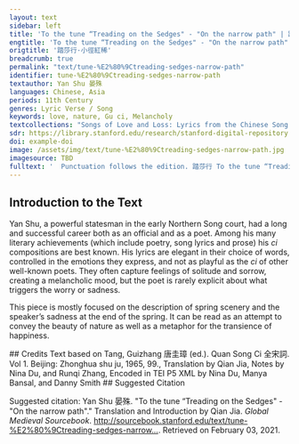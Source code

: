 ```yaml
---
layout: text
sidebar: left
title: 'To the tune “Treading on the Sedges" - "On the narrow path" | 踏莎行·小徑紅稀'
engtitle: 'To the tune “Treading on the Sedges" - "On the narrow path"'
origtitle: '踏莎行·小徑紅稀'
breadcrumb: true
permalink: "text/tune-%E2%80%9Ctreading-sedges-narrow-path"
identifier: tune-%E2%80%9Ctreading-sedges-narrow-path
textauthor: Yan Shu 晏殊
languages: Chinese, Asia
periods: 11th Century
genres: Lyric Verse / Song
keywords: love, nature, Gu ci, Melancholy
textcollections: "Songs of Love and Loss: Lyrics from the Chinese Song Dynasty, Love Songs of the Medieval World: Lyrics from Europe and Asia"
sdr: https://library.stanford.edu/research/stanford-digital-repository 
doi: example-doi 
image: /assets/img/text/tune-%E2%80%9Ctreading-sedges-narrow-path.jpg
imagesource: TBD 
fulltext: '  Punctuation follows the edition. 踏莎行 To the tune “Treading on the Sedges" 小徑紅稀， On the narrow path, red flowers are few now, 芳郊綠徧。 While the fragrant countryside is green throughout. 高臺樹色陰陰見。 The color of the trees upon the high terrace appears dark and shady. 春風不解禁楊花， The spring breeze does not know to prevent the willow catkins 濛濛亂撲行人面。 from pelting the faces of passersby in a drizzle of fluff. 翠葉藏鶯， The verdant leaves hide the orioles; 珠簾隔燕。 The pearl curtain Refers to a curtain made of strung pearls. keeps the swallows Swallows here refers to the girls behind the curtain. out. 爐香靜逐遊絲轉。 The incense burner quietly chases the winding smoke. 一場愁夢酒醒時， After a sorrowful dream, as I sober up, 斜陽卻照深深院。 The slanting sun shines into the deep courtyard. '
---
```

## Introduction to the Text 
<p dir="ltr" id="docs-internal-guid-5f89189b-7fff-d3ce-3ef9-934ba6c35844">Yan Shu, a powerful statesman in the early Northern Song court, had a long and successful career both as an official and as a poet. Among his many literary achievements (which include poetry, song lyrics and prose) his <em>ci</em> compositions are best known. His lyrics are elegant in their choice of words, controlled in the emotions they express, and not as playful as the <em>ci</em> of other well-known poets. They often capture feelings of solitude and sorrow, creating a melancholic mood, but the poet is rarely explicit about what triggers the worry or sadness.</p> <p dir="ltr">This piece is mostly focused on the description of spring scenery and the speaker’s sadness at the end of the spring. It can be read as an attempt to convey the beauty of nature as well as a metaphor for the transience of happiness.</p>
## Credits
Text based on Tang, Guizhang 唐圭璋 (ed.). Quan Song Ci 全宋詞. Vol 1. Beijing: Zhonghua shu ju, 1965, 99., 
Translation by Qian Jia, Notes by Nina Du,  and Runqi Zhang, 
Encoded in TEI P5 XML by Nina Du, Manya Bansal,  and Danny Smith
## Suggested Citation
<p>Suggested citation: Yan Shu 晏殊.  "To the tune “Treading on the Sedges" - "On the narrow path"." Translation and Introduction by Qian Jia. <em>Global Medieval Sourcebook</em>. <a href="http://sourcebook.stanford.edu/text/tune-%E2%80%9Ctreading-sedges-narrow-path">http://sourcebook.stanford.edu/text/tune-%E2%80%9Ctreading-sedges-narrow...</a>. Retrieved on February 03, 2021.</p>